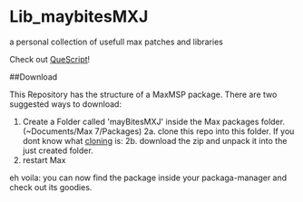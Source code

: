 # Lib_maybitesMXJ
a personal collection of usefull max patches and libraries

Check out [QueScript](https://github.com/maybites/Lib_maybitesMXJ/wiki/QueScript)!

##Download

This Repository has the structure of a MaxMSP package. There are two suggested ways to download:

1. Create a Folder called 'mayBitesMXJ' inside the Max packages folder. (~Documents/Max 7/Packages)
2a. clone this repo into this folder. If you dont know what [cloning](https://help.github.com/articles/cloning-a-repository/) is:
2b. download the zip and unpack it into the just created folder.
3. restart Max

eh voila: you can now find the package inside your packaga-manager and check out its goodies.


